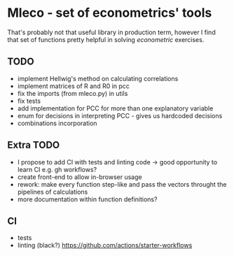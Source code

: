# Mleco - set of econometrics' tools

That's probably not that useful library in production term, however
I find that set of functions pretty helpful in solving *econometric* exercises.

## TODO

- implement Hellwig's method on calculating correlations
- implement matrices of R and R0 in pcc
- fix the imports (from mleco.py) in utils
- fix tests
- add implementation for PCC for more than one explanatory variable
- enum for decisions in interpreting PCC - gives us hardcoded decisions
- combinations incorporation

## Extra TODO
- I propose to add CI with tests and linting code -> good opportunity to learn CI e.g. gh workflows?
- create front-end to allow in-browser usage
- rework: make every function step-like and pass the vectors throught the pipelines of calculations
- more documentation within function definitions?


## CI
- tests
- linting (black?)
https://github.com/actions/starter-workflows
